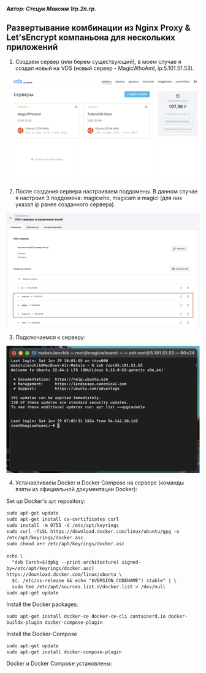 #### _Автор: Стецук Максим 1гр.2п.гр._

## Развертывание комбинации из Nginx Proxy & Let'sEncrypt компаньона для нескольких приложений

1. Создаем сервер (или берем существующий), в моем случае я создал новый на VDS (новый сервер - MagicWhoAmI, ip:5.101.51.53).

![image_1](data/1.png)

2. После создания сервера настраиваем поддомены. В данном случае я настроил 3 поддомена: magicwho, magicam и magici (для них указал ip ранее созданного сервера).

![image_2](data/2.png)

3. Подключаемся к серверу:

![image_3](data/3.png)

4. Устанавливаем Docker и Docker Compose на сервере (команды взяты из официальной документации Docker):

Set up Docker's `apt` repository:
```console
sudo apt-get update
sudo apt-get install ca-certificates curl
sudo install -m 0755 -d /etc/apt/keyrings
sudo curl -fsSL https://download.docker.com/linux/ubuntu/gpg -o /etc/apt/keyrings/docker.asc
sudo chmod a+r /etc/apt/keyrings/docker.asc

echo \
  "deb [arch=$(dpkg --print-architecture) signed-by=/etc/apt/keyrings/docker.asc] https://download.docker.com/linux/ubuntu \
  $(. /etc/os-release && echo "$VERSION_CODENAME") stable" | \
  sudo tee /etc/apt/sources.list.d/docker.list > /dev/null
sudo apt-get update
```

Install the Docker packages:
```console
sudo apt-get install docker-ce docker-ce-cli containerd.io docker-buildx-plugin docker-compose-plugin
```

Install the Docker-Compose
```console
sudo apt-get update
sudo apt-get install docker-compose-plugin
```

Docker и Docker Compose установлены:


